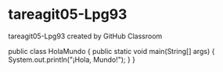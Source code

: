 # tareagit05-Lpg93
tareagit05-Lpg93 created by GitHub Classroom

public class HolaMundo {
    public static void main(String[] args) {
        System.out.println("¡Hola, Mundo!");
    }
}
